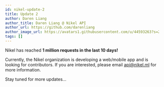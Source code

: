 ```yaml
---
id: nikel-update-2
title: Update 2
author: Daren Liang
author_title: Daren Liang @ Nikel API
author_url: https://github.com/darenliang
author_image_url: https://avatars1.githubusercontent.com/u/44593263?s=200&v=4
tags: []
---
```


Nikel has reached **1 million requests in the last 10 days!**

Currently, the Nikel organization is developing a web/mobile app and is looking for contributors. If you are interested, please email [api@nikel.ml](mailto:api@nikel.ml) for more information.

Stay tuned for more updates...